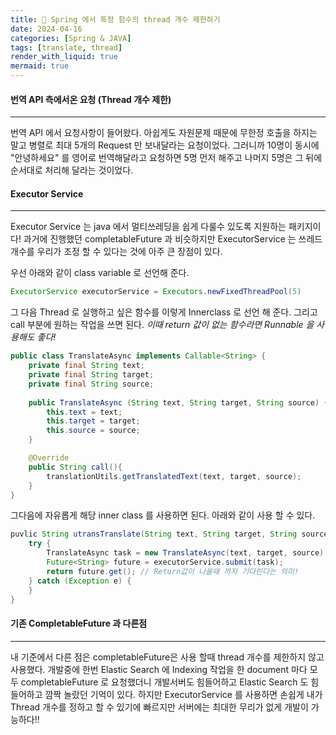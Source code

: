 ```yaml
---
title: 🌉 Spring 에서 특정 함수의 thread 개수 제한하기
date: 2024-04-16
categories: [Spring & JAVA]
tags: [translate, thread]
render_with_liquid: true
mermaid: true
---
```

#### 번역 API 측에서온 요청 (Thread 개수 제한)
---
번역 API 에서 요청사항이 들어왔다. 아쉽게도 자원문제 때문에 무한정 호출을 하지는 말고 병렬로 최대 5개의 Request 만 보내달라는 요청이었다. 그러니까 10명이 동시에 "안녕하세요" 를 영어로 번역해달라고 요청하면 5명 먼저 해주고 나머지 5명은 그 뒤에 순서대로 처리해 달라는 것이었다.

#### Executor Service
---
Executor Service 는 java 에서 멀티쓰레딩을 쉽게 다룰수 있도록 지원하는 패키지이다! 과거에 진행했던 completableFuture 과 비슷하지만 ExecutorService 는 쓰레드 개수를 우리가 조정 할 수 있다는 것에 아주 큰 장점이 있다.

우선 아래와 같이 class variable 로 선언해 준다.

```java
ExecutorService executorService = Executors.newFixedThreadPool(5)
```

그 다음 Thread 로 실행하고 싶은 함수를 이렇게 Innerclass 로 선언 해 준다.
그리고 call 부분에 원하는 작업을 쓰면 된다.
*이때 return 값이 없는 함수라면 Runnable 을 사용해도 좋다!*

```java
public class TranslateAsync implements Callable<String> {
	private final String text;
	private final String target;
	private final String source;
	
	public TranslateAsync (String text, String target, String source) {
		this.text = text;
		this.target = target;
		this.source = source;
	}

	@Override
	public String call(){
		translationUtils.getTranslatedText(text, target, source);
	}
}

```

그다음에 자유롭게 해당 inner class 를 사용하면 된다. 아래와 같이 사용 할 수 있다.
```java
puvlic String utransTranslate(String text, String target, String source) {
	try {
		TranslateAsync task = new TranslateAsync(text, target, source);
		Future<String> future = executorService.submit(task);
		return future.get(); // Return값이 나올때 까지 기다린다는 의미!
	} catch (Exception e) {
	}
}
```

#### 기존 CompletableFuture 과 다른점
---
내 기준에서 다른 점은 completableFuture은 사용 할때 thread 개수를 제한하지 않고 사용했다. 개발중에 한번 Elastic Search 에 Indexing 작업을 한 document 마다 모두 completableFuture 로 요청했더니 개발서버도 힘들어하고 Elastic Search 도 힘들어하고 깜짝 놀랐던 기억이 있다. 하지만 ExecutorService 를 사용하면 손쉽게 내가 Thread 개수를 정하고 할 수 있기에 빠르지만 서버에는 최대한 무리가 없게 개발이 가능하다!!